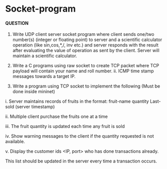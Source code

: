 
# Socket-program

#### QUESTION

1. Write UDP client server socket program where client sends one/two number(s) (integer or floating point) to server and a scientific calculator operation (like sin,cos,*,/, inv etc.) and server responds with the result after evaluating the value of operation as sent by the client. Server will maintain a scientific calculator.


2. Write a C programs using raw socket to create TCP packet where TCP payload will contain your name and roll number. ii. ICMP time stamp messages towards a target IP.
   

3. Write a program using TCP socket to implement the following (Must be done inside mininet)

i. Server maintains records of fruits in the format: fruit-name quantity Last-sold (server timestamp)

ii. Multiple client purchase the fruits one at a time

iii. The fruit quantity is updated each time any fruit is sold

iv. Show warning messages to the client if the quantity requested is not available. 

v. Display the customer ids <IP, port> who has done transactions already. 

This list should be updated in the server every time a transaction occurs.